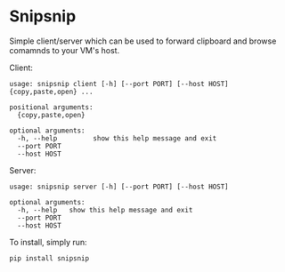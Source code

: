 # Snipsnip
Simple client/server which can be used to forward clipboard and browse comamnds
to your VM's host.

Client:
```
usage: snipsnip client [-h] [--port PORT] [--host HOST] {copy,paste,open} ...

positional arguments:
  {copy,paste,open}

optional arguments:
  -h, --help         show this help message and exit
  --port PORT
  --host HOST
```

Server:
```
usage: snipsnip server [-h] [--port PORT] [--host HOST]

optional arguments:
  -h, --help   show this help message and exit
  --port PORT
  --host HOST
```

To install, simply run:
```
pip install snipsnip
```
